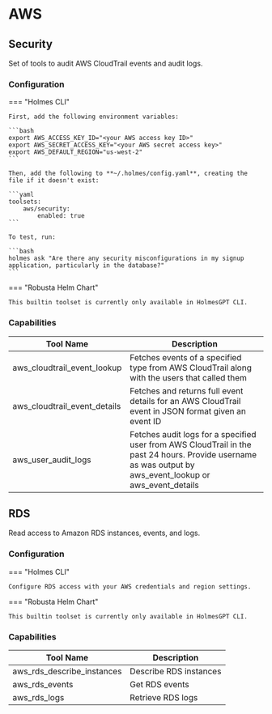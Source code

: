 # AWS

## Security

Set of tools to audit AWS CloudTrail events and audit logs.

### Configuration

=== "Holmes CLI"

    First, add the following environment variables:

    ```bash
    export AWS_ACCESS_KEY_ID="<your AWS access key ID>"
    export AWS_SECRET_ACCESS_KEY="<your AWS secret access key>"
    export AWS_DEFAULT_REGION="us-west-2"
    ```

    Then, add the following to **~/.holmes/config.yaml**, creating the file if it doesn't exist:

    ```yaml
    toolsets:
        aws/security:
            enabled: true
    ```

    To test, run:

    ```bash
    holmes ask "Are there any security misconfigurations in my signup application, particularly in the database?"
    ```

=== "Robusta Helm Chart"

    This builtin toolset is currently only available in HolmesGPT CLI.

### Capabilities

| Tool Name | Description |
|-----------|-------------|
| aws_cloudtrail_event_lookup | Fetches events of a specified type from AWS CloudTrail along with the users that called them |
| aws_cloudtrail_event_details | Fetches and returns full event details for an AWS CloudTrail event in JSON format given an event ID |
| aws_user_audit_logs | Fetches audit logs for a specified user from AWS CloudTrail in the past 24 hours. Provide username as was output by aws_event_lookup or aws_event_details |

## RDS

Read access to Amazon RDS instances, events, and logs.

### Configuration

=== "Holmes CLI"

    Configure RDS access with your AWS credentials and region settings.

=== "Robusta Helm Chart"

    This builtin toolset is currently only available in HolmesGPT CLI.

### Capabilities

| Tool Name | Description |
|-----------|-------------|
| aws_rds_describe_instances | Describe RDS instances |
| aws_rds_events | Get RDS events |
| aws_rds_logs | Retrieve RDS logs |

